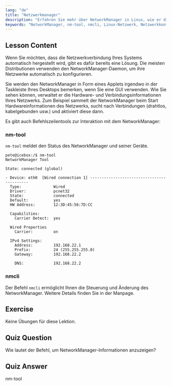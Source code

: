 ```yaml
---
lang: "de"
title: "Netzwerkmanager"
description: "Erfahren Sie mehr über NetworkManager in Linux, wie er die Netzwerkkonfiguration automatisiert und verwenden Sie die Befehle nm-tool & nmcli. Starten Sie mit diesem Anfängerleitfaden!"
keywords: "NetworkManager, nm-tool, nmcli, Linux-Netzwerk, Netzwerkkonfiguration, Linux-Tutorial, Anfängerleitfaden"
---
```


## Lesson Content

Wenn Sie möchten, dass die Netzwerkverbindung Ihres Systems automatisch hergestellt wird, gibt es dafür bereits eine Lösung. Die meisten Distributionen verwenden den NetworkManager-Daemon, um ihre Netzwerke automatisch zu konfigurieren.

Sie werden den NetworkManager in Form eines Applets irgendwo in der Taskleiste Ihres Desktops bemerken, wenn Sie eine GUI verwenden. Wie Sie sehen können, verwaltet er die Hardware- und Verbindungsinformationen Ihres Netzwerks. Zum Beispiel sammelt der NetworkManager beim Start Hardwareinformationen des Netzwerks, sucht nach Verbindungen (drahtlos, kabelgebunden usw.) und aktiviert diese dann.

Es gibt auch Befehlszeilentools zur Interaktion mit dem NetworkManager:

### nm-tool

`nm-tool` meldet den Status des NetworkManager und seiner Geräte.

```plaintext
pete@icebox:/$ nm-tool
NetworkManager Tool

State: connected (global)

- Device: eth0  [Wired connection 1] -------------------------------------------
  Type:              Wired
  Driver:            pcnet32
  State:             connected
  Default:           yes
  HW Address:        12:3D:45:56:7D:CC

  Capabilities:
    Carrier Detect:  yes

  Wired Properties
    Carrier:         on

  IPv4 Settings:
    Address:         192.168.22.1
    Prefix:          24 (255.255.255.0)
    Gateway:         192.168.22.2

    DNS:             192.168.22.2
```

### nmcli

Der Befehl `nmcli` ermöglicht Ihnen die Steuerung und Änderung des NetworkManager. Weitere Details finden Sie in der Manpage.

## Exercise

Keine Übungen für diese Lektion.

## Quiz Question

Wie lautet der Befehl, um NetworkManager-Informationen anzuzeigen?

## Quiz Answer

nm-tool
